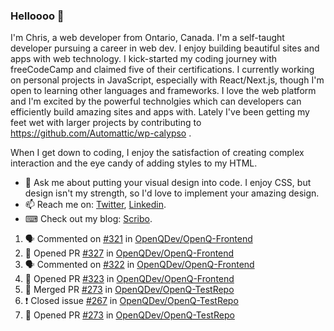 ### Helloooo 👋

I'm Chris, a web developer from Ontario, Canada. I'm a self-taught developer pursuing a career in web dev. I enjoy building beautiful sites and apps with web technology.
I kick-started my coding journey with freeCodeCamp and claimed five of their certifications.  I currently working on personal projects in JavaScript, especially with React/Next.js, though I'm open to learning other languages and frameworks. I love the web platform and I'm excited by the powerful technolgies which can developers can efficiently build amazing sites and apps with. Lately I've been getting my feet wet with larger projects by contributing to https://github.com/Automattic/wp-calypso .

When I get down to coding, I enjoy the satisfaction of creating complex interaction and the eye candy of adding styles to my HTML. 

- 💬 Ask me about putting your visual design into code. I enjoy CSS, but design isn't my strength, so I'd love to implement your amazing design.
- 📫 Reach me on: [Twitter](https://twitter.com/Christo28120856), [Linkedin](https://www.linkedin.com/in/christopher-stevers-07b9a5204/).
- ⌨ Check out my blog: [Scribo](https://christopherstevers.cf).
<!--
**Christopher-Stevers/Christopher-Stevers** is a ✨ _special_ ✨ repository because its `README.md` (this file) appears on your GitHub profile.

Here are some ideas to get you started:

- 🔭 I’m currently working on ...
- 🌱 I’m currently learning ...
- 👯 I’m looking to collaborate on ...
- 🤔 I’m looking for help with ...
- 😄 Pronouns: ...
- ⚡ Fun fact: ...
-->

<!--START_SECTION:activity-->
1. 🗣 Commented on [#321](https://github.com/OpenQDev/OpenQ-Frontend/issues/321) in [OpenQDev/OpenQ-Frontend](https://github.com/OpenQDev/OpenQ-Frontend)
2. 💪 Opened PR [#327](https://github.com/OpenQDev/OpenQ-Frontend/pull/327) in [OpenQDev/OpenQ-Frontend](https://github.com/OpenQDev/OpenQ-Frontend)
3. 🗣 Commented on [#322](https://github.com/OpenQDev/OpenQ-Frontend/issues/322) in [OpenQDev/OpenQ-Frontend](https://github.com/OpenQDev/OpenQ-Frontend)
4. 💪 Opened PR [#323](https://github.com/OpenQDev/OpenQ-Frontend/pull/323) in [OpenQDev/OpenQ-Frontend](https://github.com/OpenQDev/OpenQ-Frontend)
5. 🎉 Merged PR [#273](https://github.com/OpenQDev/OpenQ-TestRepo/pull/273) in [OpenQDev/OpenQ-TestRepo](https://github.com/OpenQDev/OpenQ-TestRepo)
6. ❗️ Closed issue [#267](https://github.com/OpenQDev/OpenQ-TestRepo/issues/267) in [OpenQDev/OpenQ-TestRepo](https://github.com/OpenQDev/OpenQ-TestRepo)
7. 💪 Opened PR [#273](https://github.com/OpenQDev/OpenQ-TestRepo/pull/273) in [OpenQDev/OpenQ-TestRepo](https://github.com/OpenQDev/OpenQ-TestRepo)
<!--END_SECTION:activity-->
